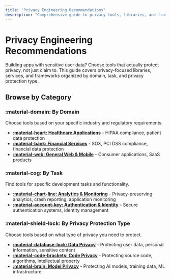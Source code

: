 ```yaml
---
title: "Privacy Engineering Recommendations"
description: "Comprehensive guide to privacy tools, libraries, and frameworks for developers"
---
```


# Privacy Engineering Recommendations

Building apps with sensitive user data? Choose tools that actually protect privacy, not just claim to. This guide covers privacy-focused libraries, services, and frameworks organized by domain, task, and privacy protection type.

## Browse by Category

### :material-domain: By Domain

Choose tools based on your specific industry and regulatory requirements.

- **[:material-heart: Healthcare Applications](domains/index.md#healthcare-applications)** - HIPAA compliance, patient data protection
- **[:material-bank: Financial Services](domains/index.md#financial-services)** - SOX, PCI DSS compliance, financial data protection
- **[:material-web: General Web & Mobile](domains/index.md#general-web-mobile)** - Consumer applications, SaaS products

### :material-cog: By Task

Find tools for specific development tasks and functionality.

- **[:material-chart-line: Analytics & Monitoring](tasks/analytics-monitoring/index.md)** - Privacy-preserving analytics, crash reporting, application monitoring
- **[:material-account-key: Authentication & Identity](tasks/authentication-identity/index.md)** - Secure authentication systems, identity management

### :material-shield-lock: By Privacy Protection Type

Choose tools based on what type of privacy you need to protect.

- **[:material-database-lock: Data Privacy](privacy-aspects/index.md#data-privacy)** - Protecting user data, personal information, sensitive content
- **[:material-code-brackets: Code Privacy](privacy-aspects/index.md#code-privacy)** - Protecting source code, algorithms, intellectual property
- **[:material-brain: Model Privacy](privacy-aspects/index.md#model-privacy)** - Protecting AI models, training data, ML infrastructure
